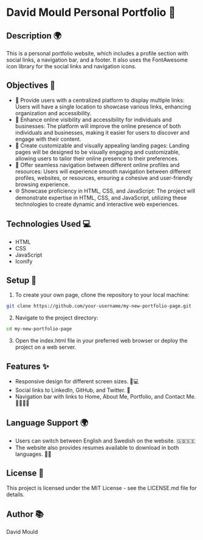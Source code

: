 # David Mould Personal Portfolio 🤩

## Description 🌍

This is a personal portfolio website, which includes a profile section with social links, a navigation bar, and a footer. It also uses the FontAwesome icon library for the social links and navigation icons.

## Objectives 🎯

- 🌟 Provide users with a centralized platform to display multiple links: Users will have a single location to showcase various links, enhancing organization and accessibility.
- 🚀 Enhance online visibility and accessibility for individuals and businesses: The platform will improve the online presence of both individuals and businesses, making it easier for users to discover and engage with their content.
- 🎨 Create customizable and visually appealing landing pages: Landing pages will be designed to be visually engaging and customizable, allowing users to tailor their online presence to their preferences.
- 🔄 Offer seamless navigation between different online profiles and resources: Users will experience smooth navigation between different profiles, websites, or resources, ensuring a cohesive and user-friendly browsing experience.
- 🌐 Showcase proficiency in HTML, CSS, and JavaScript: The project will demonstrate expertise in HTML, CSS, and JavaScript, utilizing these technologies to create dynamic and interactive web experiences.

## Technologies Used 💻
- HTML
- CSS
- JavaScript
- Iconify

## Setup 🔧
1. To create your own page, cllone the repository to your local machine:

```bash
git clone https://github.com/your-username/my-new-portfolio-page.git
```

2. Navigate to the project directory:

```bash
cd my-new-portfolio-page
```

3. Open the index.html file in your preferred web browser or deploy the project on a web server.

## Features ✨

- Responsive design for different screen sizes. 📱💻
- Social links to LinkedIn, GitHub, and Twitter. 🔗
- Navigation bar with links to Home, About Me, Portfolio, and Contact Me. 📌📄📁📧

## Language Support 🌍

- Users can switch between English and Swedish on the website. 🇬🇧🇸🇪
- The website also provides resumes available to download in both languages. 📄💼

## License 📝
This project is licensed under the MIT License - see the LICENSE.md file for details.

## Author 📚
David Mould
